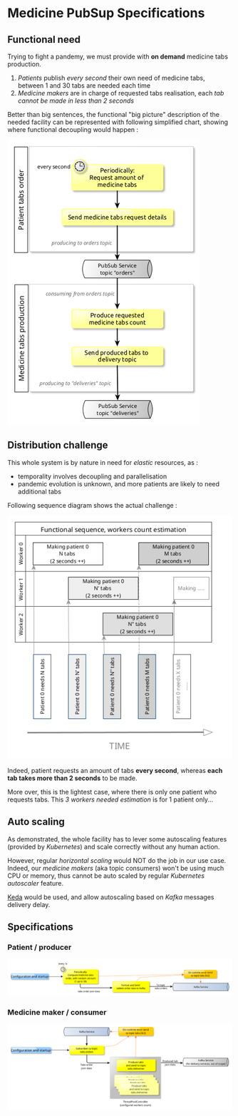 # Medicine PubSup Specifications

## Functional need
Trying to fight a pandemy, we must provide with **on demand** medicine tabs production.

1. _Patients_ publish _every second_ their own need of medicine tabs, between 1 and 30 tabs are needed each time
2. _Medicine makers_ are in charge of requested tabs realisation, each _tab cannot be made in less than 2 seconds_

Better than big sentences, the functional "big picture" description of the needed facility can be represented with following simplified chart, showing where functional decoupling would happen :     

![Functional big picture diagram](documentation/assets/functional.png)

## Distribution challenge
This whole system is by nature in need for _elastic_ resources, as :
- temporality involves decoupling and parallelisation
- pandemic evolution is unknown, and more patients are likely to need additional tabs

Following sequence diagram shows the actual challenge :     

![Functional sequence diagram](documentation/assets/functional_needed_parallel.png)

Indeed, patient requests an amount of tabs **every second**, whereas **each tab takes more than 2 seconds** to be made.    

More over, this is the lightest case, where there is only one patient who requests tabs. This _3 workers needed estimation_ is for 1 patient only...

## Auto scaling
As demonstrated, the whole facility has to lever some autoscaling features (provided by _Kubernetes_) and scale correctly without any human action.

However, regular _horizontal scaling_ would NOT do the job in our use case. Indeed, our _medicine makers_ (aka topic consumers) won't be using much CPU or memory, thus cannot be auto scaled by regular _Kubernetes autoscaler_ feature.

[Keda](https://keda.sh/) would be used, and allow autoscaling based on _Kafka_ messages delivery delay.

## Specifications

### Patient / producer
![Functional patient](documentation/assets/patient_functional.png)

### Medicine maker / consumer
![Functional medicine maker](documentation/assets/medicine_functional.png)
